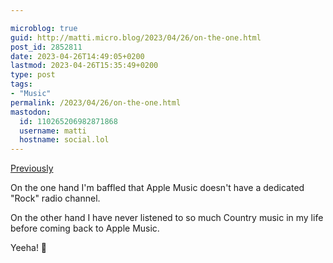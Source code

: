 ```yaml
---

microblog: true
guid: http://matti.micro.blog/2023/04/26/on-the-one.html
post_id: 2852811
date: 2023-04-26T14:49:05+0200
lastmod: 2023-04-26T15:35:49+0200
type: post
tags:
- "Music"
permalink: /2023/04/26/on-the-one.html
mastodon:
  id: 110265206982871868
  username: matti
  hostname: social.lol
---
```

[Previously](/2023/02/17/im-more-and.html)

On the one hand I'm baffled that Apple Music doesn't have a dedicated "Rock" radio channel.

On the other hand I have never listened to so much Country music in my life before coming back to Apple Music.

Yeeha! 🤠
